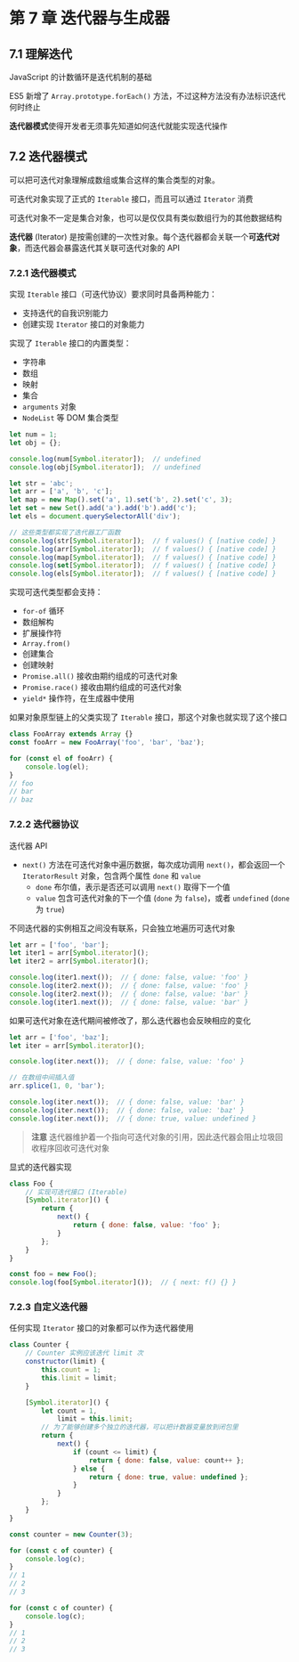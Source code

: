 # 第 7 章 迭代器与生成器

## 7.1 理解迭代

JavaScript 的计数循环是迭代机制的基础

ES5 新增了 `Array.prototype.forEach()` 方法，不过这种方法没有办法标识迭代何时终止

**迭代器模式**使得开发者无须事先知道如何迭代就能实现迭代操作

## 7.2 迭代器模式

可以把可迭代对象理解成数组或集合这样的集合类型的对象。

可迭代对象实现了正式的 `Iterable` 接口，而且可以通过 `Iterator` 消费

可迭代对象不一定是集合对象，也可以是仅仅具有类似数组行为的其他数据结构

**迭代器** (Iterator) 是按需创建的一次性对象。每个迭代器都会关联一个**可迭代对象**，而迭代器会暴露迭代其关联可迭代对象的 API

### 7.2.1 迭代器模式

实现 `Iterable` 接口（可迭代协议）要求同时具备两种能力：

- 支持迭代的自我识别能力
- 创建实现 `Iterator` 接口的对象能力

实现了 `Iterable` 接口的内置类型：

- 字符串
- 数组
- 映射
- 集合
- `arguments` 对象
- `NodeList` 等 DOM 集合类型

```js
let num = 1;
let obj = {};

console.log(num[Symbol.iterator]);  // undefined
console.log(obj[Symbol.iterator]);  // undefined

let str = 'abc';
let arr = ['a', 'b', 'c'];
let map = new Map().set('a', 1).set('b', 2).set('c', 3);
let set = new Set().add('a').add('b').add('c');
let els = document.querySelectorAll('div');

// 这些类型都实现了迭代器工厂函数
console.log(str[Symbol.iterator]);  // f values() { [native code] }
console.log(arr[Symbol.iterator]);  // f values() { [native code] }
console.log(map[Symbol.iterator]);  // f values() { [native code] }
console.log(set[Symbol.iterator]);  // f values() { [native code] }
console.log(els[Symbol.iterator]);  // f values() { [native code] }
```



实现可迭代类型都会支持：

- `for-of` 循环
- 数组解构
- 扩展操作符
- `Array.from()`
- 创建集合
- 创建映射
- `Promise.all()` 接收由期约组成的可迭代对象
- `Promise.race()` 接收由期约组成的可迭代对象
- `yield*` 操作符，在生成器中使用



如果对象原型链上的父类实现了 `Iterable` 接口，那这个对象也就实现了这个接口

```js
class FooArray extends Array {}
const fooArr = new FooArray('foo', 'bar', 'baz');

for (const el of fooArr) {
    console.log(el);
}
// foo
// bar
// baz
```



### 7.2.2 迭代器协议

迭代器 API

- `next()` 方法在可迭代对象中遍历数据，每次成功调用 `next()`，都会返回一个 `IteratorResult` 对象，包含两个属性 `done` 和 `value`
  - `done` 布尔值，表示是否还可以调用 `next()` 取得下一个值
  - `value` 包含可迭代对象的下一个值 (`done` 为 `false`)，或者 `undefined` (`done` 为 `true`)



不同迭代器的实例相互之间没有联系，只会独立地遍历可迭代对象

```js
let arr = ['foo', 'bar'];
let iter1 = arr[Symbol.iterator]();
let iter2 = arr[Symbol.iterator]();

console.log(iter1.next());  // { done: false, value: 'foo' }
console.log(iter2.next());  // { done: false, value: 'foo' }
console.log(iter2.next());  // { done: false, value: 'bar' }
console.log(iter1.next());  // { done: false, value: 'bar' }
```



如果可迭代对象在迭代期间被修改了，那么迭代器也会反映相应的变化

```js
let arr = ['foo', 'baz'];
let iter = arr[Symbol.iterator]();

console.log(iter.next());  // { done: false, value: 'foo' }

// 在数组中间插入值
arr.splice(1, 0, 'bar');

console.log(iter.next());  // { done: false, value: 'bar' }
console.log(iter.next());  // { done: false, value: 'baz' }
console.log(iter.next());  // { done: true, value: undefined }
```

> **注意** 迭代器维护着一个指向可迭代对象的引用，因此迭代器会阻止垃圾回收程序回收可迭代对象



显式的迭代器实现

```js
class Foo {
    // 实现可迭代接口 (Iterable)
    [Symbol.iterator]() {
        return {
            next() {
                return { done: false, value: 'foo' };
            }
        };
    }
}

const foo = new Foo();
console.log(foo[Symbol.iterator]());  // { next: f() {} }
```



### 7.2.3 自定义迭代器

任何实现 `Iterator` 接口的对象都可以作为迭代器使用

```js
class Counter {
    // Counter 实例应该迭代 limit 次
    constructor(limit) {
        this.count = 1;
        this.limit = limit;
    }

    [Symbol.iterator]() {
        let count = 1,
            limit = this.limit;
        // 为了能够创建多个独立的迭代器，可以把计数器变量放到闭包里
        return {
            next() {
                if (count <= limit) {
                    return { done: false, value: count++ };
                } else {
                    return { done: true, value: undefined };
                }
            }
        };
    }
}

const counter = new Counter(3);

for (const c of counter) {
    console.log(c);
}
// 1
// 2
// 3

for (const c of counter) {
    console.log(c);
}
// 1
// 2
// 3
```


